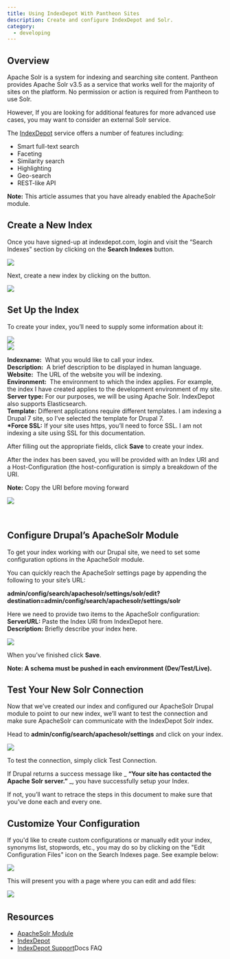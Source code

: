 ```yaml
---
title: Using IndexDepot With Pantheon Sites
description: Create and configure IndexDepot and Solr.
category:
  - developing
---
```


## Overview

Apache Solr is a system for indexing and searching site content. Pantheon provides Apache Solr v3.5 as a service that works well for the majority of sites on the platform. No permission or action is required from Pantheon to use Solr.

However, If you are looking for additional features for more advanced use cases, you may want to consider an external Solr service.  


The [IndexDepot](https://www.indexdepot.com/en/) service offers a number of features including:

- Smart full-text search
- Faceting
- Similarity search
- Highlighting
- Geo-search
- REST-like API

**Note:** This article assumes that you have already enabled the ApacheSolr module.

## Create a New Index

Once you have signed-up at indexdepot.com, login and visit the “Search Indexes” section by clicking on the **Search Indexes** button.

![](https://www.getpantheon.com/sites/default/files/docs/desk_images/272823)

Next, create a new index by clicking on the button.

![](https://www.getpantheon.com/sites/default/files/docs/desk_images/272825)

## Set Up the Index

To create your index, you’ll need to supply some information about it:

![](https://www.getpantheon.com/sites/default/files/docs/desk_images/272830)  
 ![](https://www.getpantheon.com/sites/default/files/docs/desk_images/272831)

**Indexname:**  What you would like to call your index.  
**Description:**  A brief description to be displayed in human language.  
**Website:**  The URL of the website you will be indexing.  
**Environment:**  The environment to which the index applies. For example, the index I have created applies to the development environment of my site.  
**Server type:** For our purposes, we will be using Apache Solr. IndexDepot also supports Elasticsearch.  
**Template:** Different applications require different templates. I am indexing a Drupal 7 site, so I’ve selected the template for Drupal 7.  
**\*Force SSL:** If your site uses https, you’ll need to force SSL. I am not indexing a site using SSL for this documentation.

After filling out the appropriate fields, click **Save** to create your index.

After the index has been saved, you will be provided with an Index URI and a Host-Configuration (the host-configuration is simply a breakdown of the URI.

**Note:** Copy the URI before moving forward

![](https://www.getpantheon.com/sites/default/files/docs/desk_images/272832)

 

## Configure Drupal’s ApacheSolr Module

To get your index working with our Drupal site, we need to set some configuration options in the ApacheSolr module.

You can quickly reach the ApacheSolr settings page by appending the following to your site’s URL:

**admin/config/search/apachesolr/settings/solr/edit?destination=admin/config/search/apachesolr/settings/solr**

Here we need to provide two items to the ApacheSolr configuration:  
**ServerURL:** Paste the Index URI from IndexDepot here.  
**Description:** Briefly describe your index here.

![](https://www.getpantheon.com/sites/default/files/docs/desk_images/272833)

When you’ve finished click **Save**.

**Note: A schema must be pushed in each environment (Dev/Test/Live).**

## Test Your New Solr Connection

Now that we’ve created our index and configured our ApacheSolr Drupal module to point to our new index, we’ll want to test the connection and make sure ApacheSolr can communicate with the IndexDepot Solr index.

Head to **admin/config/search/apachesolr/settings** and click on your index.

![](https://www.getpantheon.com/sites/default/files/docs/desk_images/272843)

To test the connection, simply click Test Connection.

If Drupal returns a success message like _ **“Your site has contacted the Apache Solr server.”** _, you have successfully setup your Index.

If not, you’ll want to retrace the steps in this document to make sure that you’ve done each and every one.

## Customize Your Configuration

If you'd like to create custom configurations or manually edit your index, synonyms list, stopwords, etc., you may do so by clicking on the "Edit Configuration Files" icon on the Search Indexes page. See example below:

 ![](https://www.getpantheon.com/sites/default/files/docs/desk_images/275362)

This will present you with a page where you can edit and add files:

 ![](https://www.getpantheon.com/sites/default/files/docs/desk_images/275363)​
## Resources

- [ApacheSolr Module](https://drupal.org/project/apachesolr) 
- [IndexDepot](https://www.indexdepot.com/en)
- [IndexDepot Support](https://www.indexdepot.com/en/faq)Docs FAQ

